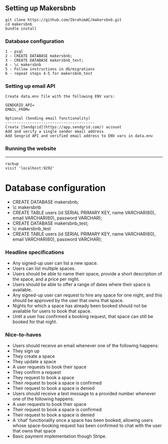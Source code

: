 Setting up Makersbnb
-----
```
git clone https://github.com/IbrahimAC/makersbnb.git
cd makersbnb
bundle install
```

### Database configuration
```
1 - psql
2 - CREATE DATABASE makersbnb;
3 - CREATE DATABASE makersbnb_test;
4 - \c makersbnb
5 - Follow instructions in db/migrations
6 - repeat steps 4-5 for makersbnb_test
```

### Setting up email API 
```
Create data.env file with the following ENV vars:

SENDGRID_API=
EMAIL_FROM=

Optional (Sending email functionality)
----------------------------------------
Create [Sendgrid](https://app.sendgrid.com/) account
Add and verify a single sender email address
Add Sengrid API and verified email address to ENV vars in data.env
```

### Running the website
-----
```
rackup
visit 'localhost:9292'
```

# Database configuration
* CREATE DATABASE makersbnb;
* \c makersbnb
* CREATE TABLE users (id SERIAL PRIMARY KEY, name VARCHAR(60), email VARCHAR(60), password VARCHAR);
* CREATE DATABASE makersbnb_test;
* \c makersbnb_test
* CREATE TABLE users (id SERIAL PRIMARY KEY, name VARCHAR(60), email VARCHAR(60), password VARCHAR);


### Headline specifications

- Any signed-up user can list a new space.
- Users can list multiple spaces.
- Users should be able to name their space, provide a short description of the space, and a price per night.
- Users should be able to offer a range of dates where their space is available.
- Any signed-up user can request to hire any space for one night, and this should be approved by the user that owns that space.
- Nights for which a space has already been booked should not be available for users to book that space.
- Until a user has confirmed a booking request, that space can still be booked for that night.

### Nice-to-haves

- Users should receive an email whenever one of the following happens:
 - They sign up
 - They create a space
 - They update a space
 - A user requests to book their space
 - They confirm a request
 - They request to book a space
 - Their request to book a space is confirmed
 - Their request to book a space is denied
- Users should receive a text message to a provided number whenever one of the following happens:
 - A user requests to book their space
 - Their request to book a space is confirmed
 - Their request to book a space is denied
- A ‘chat’ functionality once a space has been booked, allowing users whose space-booking request has been confirmed to chat with the user that owns that space
- Basic payment implementation though Stripe.


